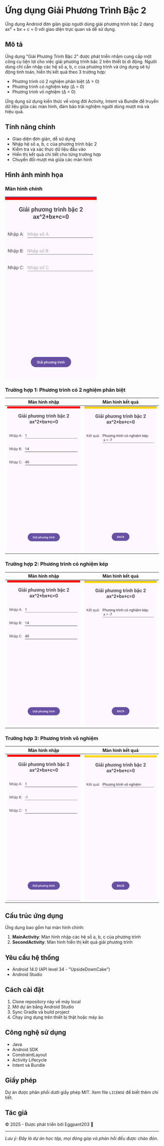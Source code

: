 # Ứng dụng Giải Phương Trình Bậc 2

Ứng dụng Android đơn giản giúp người dùng giải phương trình bậc 2 dạng ax² + bx + c = 0 với giao diện trực quan và dễ sử dụng.

## Mô tả

Ứng dụng "Giải Phương Trình Bậc 2" được phát triển nhằm cung cấp một công cụ tiện lợi cho việc giải phương trình bậc 2 trên thiết bị di động. Người dùng chỉ cần nhập các hệ số a, b, c của phương trình và ứng dụng sẽ tự động tính toán, hiển thị kết quả theo 3 trường hợp:

- Phương trình có 2 nghiệm phân biệt (Δ > 0)
- Phương trình có nghiệm kép (Δ = 0)
- Phương trình vô nghiệm (Δ < 0)

Ứng dụng sử dụng kiến thức về vòng đời Activity, Intent và Bundle để truyền dữ liệu giữa các màn hình, đảm bảo trải nghiệm người dùng mượt mà và hiệu quả.

## Tính năng chính

- Giao diện đơn giản, dễ sử dụng
- Nhập hệ số a, b, c của phương trình bậc 2
- Kiểm tra và xác thực dữ liệu đầu vào
- Hiển thị kết quả chi tiết cho từng trường hợp
- Chuyển đổi mượt mà giữa các màn hình

## Hình ảnh minh họa

### Màn hình chính

<img src="photo/main_screen.png" width="300" alt="Màn hình chính của ứng dụng">

### Trường hợp 1: Phương trình có 2 nghiệm phân biệt

| Màn hình nhập | Màn hình kết quả |
|:-------------:|:----------------:|
| <img src="photo/nghiem_kep_1.png" width="300" alt="Màn hình nhập - 2 nghiệm phân biệt"> | <img src="photo/nghiem_kep_2.png" width="300" alt="Màn hình kết quả - 2 nghiệm phân biệt"> |

### Trường hợp 2: Phương trình có nghiệm kép

| Màn hình nhập | Màn hình kết quả |
|:-------------:|:----------------:|
| <img src="photo/nghiem_kep_1.png" width="300" alt="Màn hình nhập - nghiệm kép"> | <img src="photo/nghiem_kep_2.png" width="300" alt="Màn hình kết quả - nghiệm kép"> |

### Trường hợp 3: Phương trình vô nghiệm

| Màn hình nhập | Màn hình kết quả |
|:-------------:|:----------------:|
| <img src="photo/vo_nghiem_1.png" width="300" alt="Màn hình nhập - vô nghiệm"> | <img src="photo/vo_nghiem_2.png" width="300" alt="Màn hình kết quả - vô nghiệm"> |

## Cấu trúc ứng dụng

Ứng dụng bao gồm hai màn hình chính:

1. **MainActivity**: Màn hình nhập các hệ số a, b, c của phương trình
2. **SecondActivity**: Màn hình hiển thị kết quả giải phương trình

## Yêu cầu hệ thống

- Android 14.0 (API level 34 - "UpsideDownCake")
- Android Studio

## Cách cài đặt

1. Clone repository này về máy local
2. Mở dự án bằng Android Studio
3. Sync Gradle và build project
4. Chạy ứng dụng trên thiết bị thật hoặc máy ảo

## Công nghệ sử dụng

- Java
- Android SDK
- ConstraintLayout
- Activity Lifecycle
- Intent và Bundle

## Giấy phép

Dự án được phân phối dưới giấy phép MIT. Xem file `LICENSE` để biết thêm chi tiết.

## Tác giả

© 2025 - Được phát triển bởi Eggpant203 🍆

---

_Lưu ý: Đây là dự án học tập, mọi đóng góp và phản hồi đều được chào đón._
